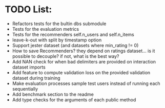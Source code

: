 # TODO List:
- Refactors tests for the bultin dbs submodule
- Tests for the evaluation metrics
- Tests for the recommenders self.n_users and self.n_items
- leave-k-out with split by timestamp option
- Support jester dataset (and datasets where min_rating != 0)
- How to save Recommenders? they depend on ratings dataset... is it possible to decouple? if not, what is the best way?
- Add NAN check for when bad delimiters are provided on interaction dataset imports
- Add feature to compute validation loss on the provided validation dataset during training
- Make evaluation processes sample test users instead of running each sequentially
- Add benchmark section to the readme
- Add type checks for the arguments of each public method